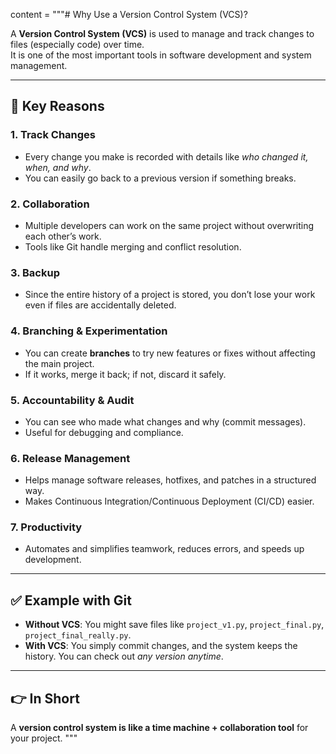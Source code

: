 content = """# Why Use a Version Control System (VCS)?

A **Version Control System (VCS)** is used to manage and track changes to files (especially code) over time.  
It is one of the most important tools in software development and system management.  

---

## 🔑 Key Reasons

### 1. Track Changes
- Every change you make is recorded with details like *who changed it, when, and why*.
- You can easily go back to a previous version if something breaks.

### 2. Collaboration
- Multiple developers can work on the same project without overwriting each other’s work.
- Tools like Git handle merging and conflict resolution.

### 3. Backup
- Since the entire history of a project is stored, you don’t lose your work even if files are accidentally deleted.

### 4. Branching & Experimentation
- You can create **branches** to try new features or fixes without affecting the main project.
- If it works, merge it back; if not, discard it safely.

### 5. Accountability & Audit
- You can see who made what changes and why (commit messages).
- Useful for debugging and compliance.

### 6. Release Management
- Helps manage software releases, hotfixes, and patches in a structured way.
- Makes Continuous Integration/Continuous Deployment (CI/CD) easier.

### 7. Productivity
- Automates and simplifies teamwork, reduces errors, and speeds up development.

---

## ✅ Example with Git  
- **Without VCS**: You might save files like `project_v1.py`, `project_final.py`, `project_final_really.py`.
- **With VCS**: You simply commit changes, and the system keeps the history. You can check out *any version anytime*.

---

## 👉 In Short
A **version control system is like a time machine + collaboration tool** for your project.
"""
